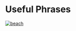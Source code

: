 <h1> Useful Phrases </h1>
<a href="http://static.asiawebdirect.com/m/phuket/portals/phuket-com/homepage/island/naiharn-beach/pagePropertiesImage/naiharn-beach.jpg"
title="View image source">
<img src="http://static.asiawebdirect.com/m/phuket/portals/phuket-com/homepage/island/naiharn-beach/pagePropertiesImage/naiharn-beach.jpg"
alt="beach">
</a>
